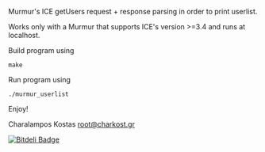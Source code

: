 Murmur's ICE getUsers request + response parsing in order to print userlist.

Works only with a Murmur that supports ICE's version >=3.4 and runs at localhost.


Build program using

`make`


Run program using

`./murmur_userlist`


Enjoy!


Charalampos Kostas <root@charkost.gr>


[![Bitdeli Badge](https://d2weczhvl823v0.cloudfront.net/charkost/murmur-userlist/trend.png)](https://bitdeli.com/free "Bitdeli Badge")

